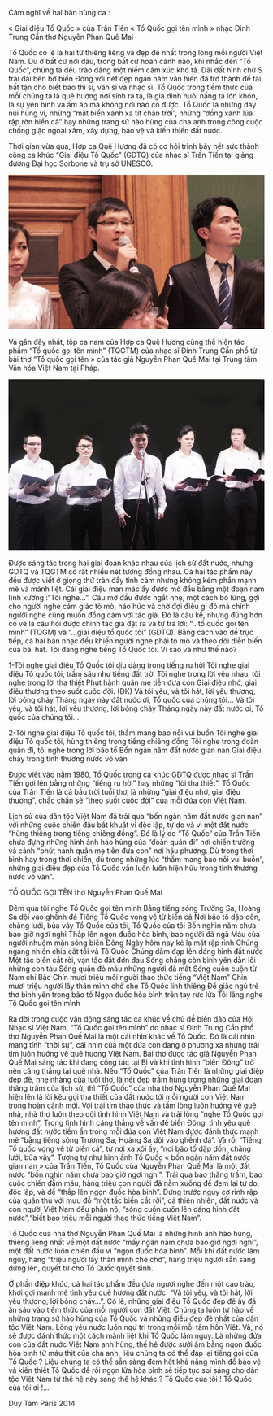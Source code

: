 <!--
title: Cảm nghĩ về hai bản hùng ca: GIAI ĐIỆU TÔ QUỐC và TÔ QUỐC GOỊ TÊN MÌNH
author: Tich Ky
status: completed
-->

Cảm nghĩ về hai bản hùng ca :

« Giai điệu Tổ Quốc » của Trần Tiến
« Tổ Quốc gọi tên mình » nhạc Đinh Trung Cẩn thơ Nguyễn Phan Quế Mai

Tổ Quốc có lẽ là hai từ thiêng liêng và đẹp đẽ nhất trong lòng mỗi người Việt Nam. Dù ở bất cứ nơi đâu, trong bất cứ hoàn cảnh nào, khi nhắc đến “Tổ Quốc”, chúng ta đều trào dâng một niềm cảm xúc khó tả. Dãi đất hình chữ S trải dài bên bờ biển Đông với nét đẹp ngàn năm văn hiến đã trở thành đề tài bất tận cho biết bao thi sĩ, văn sĩ và nhạc sĩ. Tổ Quốc trong tiềm thức của mỗi chúng ta là quê hương nơi sinh ra ta, là gia đình nuôi nấng ta lớn khôn, là sự yên bình và ấm áp mà không nơi nào có được. Tổ Quốc là những dãy núi hùng vĩ, những “mặt biển xanh xa tít chân trời”, những “đồng xanh lúa rập rờn biển cả” hay những trang sử hào hùng của cha anh trong công cuộc chống giặc ngoại xâm,  xây dựng, bảo vệ và kiến thiến đất nước.

Thời gian vừa qua, Hợp ca Quê Hương đã có cơ hội trình bày hết sức thành công ca khúc “Giai điệu Tổ Quốc” (GDTQ) của nhạc sĩ Trần Tiến tại giảng đường Đại học Sorbone và trụ sở UNESCO.
 
![](img_2176-ok-650.jpg)

Và gần đây nhất, tốp ca nam của Hợp ca Quê Hương cũng thể hiện tác phẩm “Tổ quốc gọi tên mình” (TQGTM) của nhạc sĩ Đinh Trung Cẩn phổ từ bài thơ “Tổ quốc gọi tên » của tác giả Nguyễn Phan Quế Mai tại Trung tâm Văn hóa Việt Nam tại Pháp.
 
![](img_3176.jpg)

Được sáng tác trong hai giai đoạn khác nhau của lịch sử đất nước, nhưng GDTQ và TQGTM có rất nhiều nét tương đồng nhau.
Cả hai tác phẩm này đều được viết ở giọng thứ tràn đầy tình cảm nhưng không kém phần mạnh mẽ và mãnh liệt. Cái giai điệu man mác ấy được mở đầu bằng một đoạn nam lĩnh xướng :“Tôi nghe…”. Câu mở đầu được ngắt nhẹ, một cách bỏ lững, gợi cho người nghe cảm giác tò mò, háo hức và chờ đợi điều gì đó mà chính người nghe cũng muốn đồng cảm với tác giả. Đó là câu kể, nhưng đúng hơn có vẻ là câu hỏi được chính tác giả đặt ra và tự trả lời: “…tổ quốc gọi tên mình” (TQGM) và “…giai điệu tổ quốc tôi” (GDTQ). Bằng cách vào đề trực tiếp, cả hai bản nhạc đều khiến người nghe phải tò mò và theo dõi diễn biến của bài hát. Tôi đang nghe tiếng Tổ Quốc tôi. Vì sao và như thế nào?

1-Tôi nghe giai điệu Tổ Quốc tôi dịu dàng trong tiếng ru hời
Tôi nghe giai điệu Tổ quốc tôi, trầm sâu như tiếng đất trời
Tôi nghe trong lời yêu nhau, tôi nghe trong lời tha thiết
Phút hành quân mẹ tiễn đưa con
Giai điệu nhớ, giai điệu thương theo suốt cuộc đời.
(ĐK)
Và tôi yêu, và tôi hát, lời yêu thương, lời bỏng cháy
Tháng ngày này đất nước ơi, Tổ quốc của chúng tôi…
Và tôi yêu, và tôi hát, lời yêu thương, lời bỏng cháy
Tháng ngày này đất nước ơi, Tổ quốc của chúng tôi…

2-Tôi nghe giai điệu Tổ quốc tôi, thầm mang bao nỗi vui buồn
Tôi nghe giai điệu Tổ quốc tôi, hùng thiêng trong tiếng chiêng đồng
Tôi nghe trong đoàn quân đi, tôi nghe trong lời bão tố
Bốn ngàn năm đất nước gian nan
Giai điệu cháy trong tình thương nước vô vàn

Được viết vào năm 1980, Tổ Quốc trong ca khúc GDTQ được nhạc sĩ Trần Tiến gợi lên bằng những “tiếng ru hời” hay những “lời tha thiết”. Tổ Quốc của Trần Tiến là cả bầu trời tuổi thơ, là những “giai điệu nhớ, giai điệu thương”, chắc chắn sẽ  “theo suốt cuộc đời” của mỗi đứa con Việt Nam.

Lịch sử của dân tộc Việt Nam đã trải qua “bốn ngàn năm đất nước gian nan” với những cuộc chiến đấu bất khuất vì độc lập, tự do và vì một đất nước “hùng thiêng trong tiếng chiêng đồng”.  Đó là lý do “Tổ Quốc” của Trần Tiến chứa đựng những hình ảnh hào hùng của “đoàn quân đi” nơi chiến trường và cảnh “phút hành quân mẹ tiễn đưa con” nơi hậu phương. Dù trong thời bình hay trong thời chiến, dù trong những lúc “thầm mang bao nỗi vui buồn”, những giai điệu đẹp của Tổ Quốc vẫn luôn luôn hiện hữu trong tình thương nước vô vàn”.

TỔ QUỐC GỌI TÊN thơ Nguyễn Phan Quế Mai

Đêm qua tôi nghe Tổ Quốc gọi tên mình
Bằng tiếng sóng Trường Sa, Hoàng Sa dội vào ghềnh đá
Tiếng Tổ Quốc vọng về từ biển cả
Nơi bão tố dập dồn, chăng lưới, bủa vây
Tổ Quốc của tôi, Tổ Quốc của tôi
Bốn nghìn năm chưa bao giờ ngơi nghỉ
Thắp lên ngọn đuốc hòa bình, bao người đã ngã
Máu của người nhuộm mặn sóng biển Đông
Ngày hôm nay kẻ lạ mặt rập rình
Chúng ngang nhiên chia cắt tôi và Tổ Quốc
Chúng dẫm đạp lên dáng hình đất nước
Một tấc biển cắt rời, vạn tấc đất đớn đau
Sóng chẳng còn bình yên dẫn lối những con tàu
Sóng quặn đỏ máu những người đã mất
Sóng cuồn cuộn từ Nam chí Bắc
Chín mươi triệu môi người thao thức tiếng “Việt Nam”
Chín mươi triệu người lấy thân mình chở che Tổ Quốc linh thiêng
Để giấc ngủ trẻ thơ bình yên trong bão tố
Ngọn đuốc hòa bình trên tay rực lửa
Tôi lắng nghe Tổ Quốc gọi tên mình
 
Ra đời trong cuộc vận động sáng tác ca khúc về chủ đề biển đảo của Hội Nhạc sĩ Việt Nam, “Tổ Quốc gọi tên mình” do nhạc sĩ Đinh Trung Cẩn phổ thơ Nguyễn Phan Quế Mai là một cái nhìn khác về Tổ Quốc. Đó là cái nhìn mang tính “thời sự”, cái nhìn của một đứa con đang ở phương xa nhưng trái tim luôn hướng về quê hương Việt Nam. Bài thơ được tác giả Nguyễn Phan Quế Mai sáng tác khi đang công tác tại Bỉ và khi tình hình “biển Đông” trở nên căng thẳng tại quê nhà.
Nếu “Tổ Quốc” của Trần Tiến là những giai điệp đẹp đẽ, nhẹ nhàng của tuổi thơ, là nét đẹp trầm hùng trong những giai đoạn thăng trầm của lịch sử, thì “Tổ Quốc” của nhà thơ Nguyễn Phan Quế Mai hiện lên là lời kêu gọi tha thiết của đất nước tới mỗi người con Việt Nam trong hoàn cảnh mới. Với trái tim thao thức và tấm lòng luôn hướng về quê nhà, nhà thơ luôn theo dõi tình hình Việt Nam và trải lòng “nghe Tổ Quốc gọi tên mình”. Trong tình hình căng thẳng về vấn đề biển Đông, tình yêu quê hương đất nước tiềm ẩn trong mỗi đứa con Việt Nam được đánh thức mạnh mẽ “bằng tiếng sóng Trường Sa, Hoàng Sa dội vào ghềnh đá”. Và rồi “Tiếng Tổ quốc vọng về từ biển cả”, từ nơi xa xôi ấy, “nơi bão tố dập dồn, chăng lưới, bủa vây”. Tương tự như hình ảnh Tổ Quốc « bốn ngàn năm đất nước gian nan »  của Trần Tiến, Tổ Quốc của Nguyễn Phan Quế Mai là một đất nước “bốn nghìn năm chưa bao giờ ngơi nghỉ”. Trải qua bao thăng trầm, bao cuộc chiến đẫm máu, hàng triệu con người đã nằm xuống để đem lại tự do, độc lập, và để “thắp lên ngọn đuốc hòa bình”. Đứng trước nguy cơ rình rập của quân thù với mưu đồ “một tấc biển cắt rời”, cả thiên nhiên, đất nước và con người Việt Nam đều phẫn nộ, “sóng cuồn cuộn lên dáng hình đất nước”,“biết bao triệu mỗi người thao thức tiếng Việt Nam”.

Tổ Quốc của nhà thơ Nguyễn Phan Quế Mai là những hình ảnh hào hùng, thiêng liêng nhất về một đất nước “mấy ngàn năm chưa bao giờ ngơi nghỉ”, một đất nước luôn chiến đấu vì “ngọn đuốc hòa bình”. Mỗi khi đất nước lâm nguy, hàng “triệu người lấy thân mình che chở”, hàng triệu người sẵn sàng đứng lên, quyết tử cho Tổ Quốc quyết sinh.

Ở phần điệp khúc, cả hai tác phẩm đều đưa người nghe đến một cao trào, khơi gợi mạnh mẽ tình yêu quê hương đất nước. “Và tôi yêu, và tôi hát, lời yêu thương, lời bỏng cháy…”. Có lẽ, những giai điệu Tổ Quốc đẹp đẽ ấy đã ăn sâu vào tiềm thức của mỗi người con đất Việt. Chúng ta luôn tự hào về những trang sử hào hùng của Tổ Quốc và những điều đẹp đẽ nhất của dân tộc Việt Nam. Lòng yêu nước luôn ngự trị trong mỗi mỗi tâm hồn Việt. Và, nó sẽ được đánh thức một cách mãnh liệt khi Tổ Quốc lâm nguy. Là những đứa con của đất nước Việt Nam anh hùng, thế hệ được sưởi ấm bằng ngọn đuốc hòa bình từ máu thịt của cha anh, liệu chúng ta có thể đáp lại tiếng gọi của Tổ Quốc ? Liệu chúng ta có thể sẵn sàng đem hết khả năng mình để bảo vệ và kiến thiết Tổ Quốc để rồi ngọn lửa hòa bình sẽ tiếp tục soi sáng cho dân tộc Việt Nam từ thế hệ này sang thế hệ khác ? Tổ Quốc của tôi ! Tổ Quốc của tôi ơi !…

Duy Tâm
Paris 2014
 